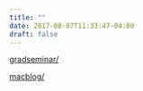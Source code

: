 ```yaml
---
title: ""
date: 2017-08-07T11:33:47-04:00
draft: false
---
```


<a href="gradseminar/">gradseminar/</a>

<a href="macblog/">macblog/</a>
